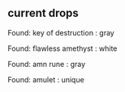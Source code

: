 ## current drops

Found: key of destruction : gray
Found: flawless amethyst : white
Found: amn rune : gray
Found: amulet : unique
